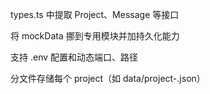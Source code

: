 types.ts 中提取 Project、Message 等接口

将 mockData 挪到专用模块并加持久化能力

支持 .env 配置和动态端口、路径

分文件存储每个 project（如 data/project-<id>.json）